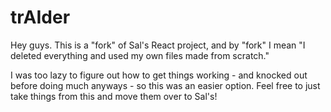 # trAIder
Hey guys. This is a "fork" of Sal's React project, and by "fork" I mean "I deleted everything and used my own files made from scratch."

I was too lazy to figure out how to get things working - and knocked out before doing much anyways - so this was an easier option. Feel free to just take things from this and move them over to Sal's!
